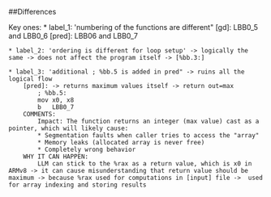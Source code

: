 ##Differences

Key ones:
    * label_1: 'numbering of the functions are different"
        [gd]:   LBB0_5 and LBB0_6
        [pred]: LBB06 and LBB0_7

    * label_2: 'ordering is different for loop setup' -> logically the same -> does not affect the program itself -> [%bb.3:]
    
    * label_3: 'additional ; %bb.5 is added in pred" -> ruins all the logical flow
        [pred]: -> returns maximum values itself -> return out=max
            ; %bb.5:
            mov	x0, x8
            b	LBB0_7
        COMMENTS:
            Impact: The function returns an integer (max value) cast as a pointer, which will likely cause:
            * Segmentation faults when caller tries to access the "array"
            * Memory leaks (allocated array is never free)
            * Completely wrong behavior
        WHY IT CAN HAPPEN:
            LLM can stick to the %rax as a return value, which is x0 in ARMv8 -> it can cause misunderstanding that return value should be maximum -> because %rax used for computations in [input] file ->  used for array indexing and storing results 